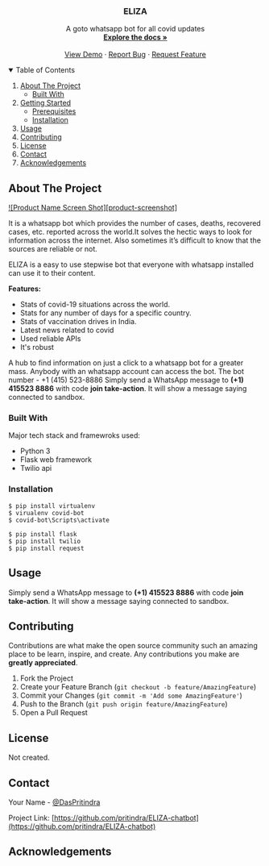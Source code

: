<p align="center">

  <h3 align="center">ELIZA</h3>

  <p align="center">
    A goto whatsapp bot for all covid updates
    <br />
    <a href="https://github.com/pritindra/Eliza-chatbot"><strong>Explore the docs »</strong></a>
    <br />
    <br />
    <a href="https://github.com/pritindra/Eliza-chatbot">View Demo</a>
    ·
    <a href="https://github.com/pritindra/Eliza-chatbot/issues">Report Bug</a>
    ·
    <a href="https://github.com/pritindra/Eliza-chatbot/issues">Request Feature</a>
  </p>
</p>

<details open="open">
  <summary>Table of Contents</summary>
  <ol>
    <li>
      <a href="#about-the-project">About The Project</a>
      <ul>
        <li><a href="#built-with">Built With</a></li>
      </ul>
    </li>
    <li>
      <a href="#getting-started">Getting Started</a>
      <ul>
        <li><a href="#prerequisites">Prerequisites</a></li>
        <li><a href="#installation">Installation</a></li>
      </ul>
    </li>
    <li><a href="#usage">Usage</a></li>
    <li><a href="#contributing">Contributing</a></li>
    <li><a href="#license">License</a></li>
    <li><a href="#contact">Contact</a></li>
    <li><a href="#acknowledgements">Acknowledgements</a></li>
  </ol>
</details>

## About The Project

[![Product Name Screen Shot][product-screenshot]](https://example.com)

It is a whatsapp bot which provides the number of cases, deaths, recovered cases, etc. reported across
the world.It solves the hectic ways to look for information across the internet. Also sometimes it’s difficult to know that the sources are reliable or not.

ELIZA is a easy to use stepwise bot that
everyone with whatsapp installed can use it
to their content.

**Features:**
* Stats of covid-19 situations across the world.
* Stats for any number of days for a specific country.
* Stats of vaccination drives in India.
* Latest news related to covid
* Used reliable APIs
* It's robust

A hub to find information on just a click to a whatsapp bot for a greater mass. Anybody
with an whatsapp account can access the bot.
The bot number - +1 (415) 523-8886
Simply send a WhatsApp message to **(+1) 415523 8886** with code **join take-action**. It will show a message saying connected to sandbox. 


### Built With

Major tech stack and framewroks used:

* Python 3
* Flask web framework
* Twilio api


### Installation
```
$ pip install virtualenv
$ virualenv covid-bot
$ covid-bot\Scripts\activate

$ pip install flask
$ pip install twilio
$ pip install request
```
## Usage

Simply send a WhatsApp message to **(+1) 415523 8886** with code **join take-action**. It will show a message saying connected to sandbox. 

## Contributing

Contributions are what make the open source community such an amazing place to be learn, inspire, and create. Any contributions you make are **greatly appreciated**.

1. Fork the Project
2. Create your Feature Branch (`git checkout -b feature/AmazingFeature`)
3. Commit your Changes (`git commit -m 'Add some AmazingFeature'`)
4. Push to the Branch (`git push origin feature/AmazingFeature`)
5. Open a Pull Request

## License

Not created.



<!-- CONTACT -->
## Contact

Your Name - [@DasPritindra](https://twitter.com/DasPritindra) 

Project Link: [https://github.com/pritindra/ELIZA-chatbot](https://github.com/pritindra/ELIZA-chatbot)

## Acknowledgements
